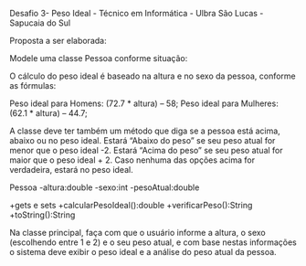 Desafio 3- Peso Ideal - Técnico em Informática - Ulbra São Lucas - Sapucaia do Sul

Proposta a ser elaborada: 

Modele uma classe Pessoa conforme situação:

O cálculo do peso ideal é baseado na altura e no sexo da pessoa, conforme as fórmulas:

Peso ideal para Homens: (72.7 * altura) – 58;
Peso ideal para Mulheres: (62.1 * altura) – 44.7;

A classe deve ter também um método que diga se a pessoa está acima, abaixo ou no peso ideal.
Estará “Abaixo do peso” se seu peso atual for menor que o peso ideal -2.
Estará “Acima do peso” se seu peso atual for maior que o peso ideal + 2.
Caso nenhuma das opções acima for verdadeira, estará no peso ideal.

Pessoa
-altura:double
-sexo:int
-pesoAtual:double

+gets e sets
+calcularPesoIdeal():double
+verificarPeso():String
+toString():String


Na classe principal, faça com que o usuário informe a altura, o sexo (escolhendo entre 1 e 2) 
e o seu peso atual, e com base nestas informações o sistema deve exibir o peso ideal e a análise do peso atual da pessoa.

